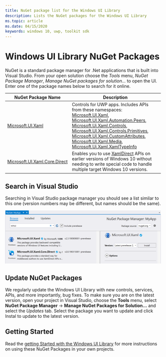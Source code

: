 ```yaml
---
title: NuGet package list for the Windows UI Library
description: Lists the NuGet packages for the Windows UI Library 
ms.topic: article
ms.date: 04/15/2020
keywords: windows 10, uwp, toolkit sdk
---
```



# Windows UI Library NuGet Packages

NuGet is a standard package manager for .Net applications that is built into Visual Studio. From your open solution choose the *Tools* menu, *NuGet Package Manager*, *Manage NuGet packages for solution...* to open the UI.  Enter one of the package names below to search for it online.

| NuGet Package Name | Description |
| --- | --- |
| [Microsoft.UI.Xaml](https://www.nuget.org/packages/Microsoft.UI.Xaml/) | Controls for UWP apps. Includes APIs from these namespaces: [Microsoft.UI.Xaml](/uwp/api/microsoft.ui.xaml), [Microsoft.UI.Xaml.Automation.Peers](/uwp/api/microsoft.ui.xaml.automation.peers), [Microsoft.Ui.Xaml.Controls](/uwp/api/microsoft.ui.xaml.controls), [Microsoft.UI.Xaml.Controls.Primitives](/uwp/api/microsoft.ui.xaml.controls.primitives), [Microsoft.UI.Xaml.CustomAttributes](/uwp/api/microsoft.ui.xaml.customattributes), [Microsoft.UI.Xaml.Media](/uwp/api/microsoft.ui.xaml.media), [Microsoft.Ui.Xaml.XamlTypeInfo](/uwp/api/microsoft.ui.xaml.xamltypeinfo) |
| [Microsoft.UI.Xaml.Core.Direct](https://www.nuget.org/packages/Microsoft.UI.Xaml.Core.Direct) | Enables you to use [XamlDirect](/uwp/api/microsoft.ui.xaml.core.direct.xamldirect) APIs on earlier versions of Windows 10 without needing to write special code to handle multiple target Windows 10 versions. |


## Search in Visual Studio

Searching in Visual Studio package manager you should see a list similar to this one (version numbers may be different, but names should be the same).

![](images/NugetPackages.png)

## Update NuGet Packages

We regularly update the Windows UI Library with new controls, services, APIs, and more importantly, bug fixes. To make sure you are on the latest version, open your project in Visual Studio, choose the **Tools** menu, select **NuGet Package Manager** -> **Manage NuGet Packages for Solution...** and select the *Updates* tab. Select the package you want to update and click Instal to update to the latest version.

## Getting Started

Read the [getting Started with the Windows UI Library](getting-started.md) for more instructions on using these NuGet Packages in your own projects.
